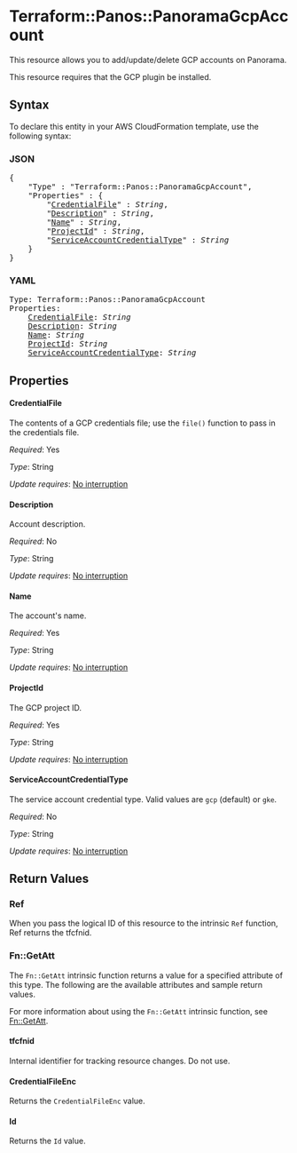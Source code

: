 # Terraform::Panos::PanoramaGcpAccount

This resource allows you to add/update/delete GCP accounts on Panorama.

This resource requires that the GCP plugin be installed.

## Syntax

To declare this entity in your AWS CloudFormation template, use the following syntax:

### JSON

<pre>
{
    "Type" : "Terraform::Panos::PanoramaGcpAccount",
    "Properties" : {
        "<a href="#credentialfile" title="CredentialFile">CredentialFile</a>" : <i>String</i>,
        "<a href="#description" title="Description">Description</a>" : <i>String</i>,
        "<a href="#name" title="Name">Name</a>" : <i>String</i>,
        "<a href="#projectid" title="ProjectId">ProjectId</a>" : <i>String</i>,
        "<a href="#serviceaccountcredentialtype" title="ServiceAccountCredentialType">ServiceAccountCredentialType</a>" : <i>String</i>
    }
}
</pre>

### YAML

<pre>
Type: Terraform::Panos::PanoramaGcpAccount
Properties:
    <a href="#credentialfile" title="CredentialFile">CredentialFile</a>: <i>String</i>
    <a href="#description" title="Description">Description</a>: <i>String</i>
    <a href="#name" title="Name">Name</a>: <i>String</i>
    <a href="#projectid" title="ProjectId">ProjectId</a>: <i>String</i>
    <a href="#serviceaccountcredentialtype" title="ServiceAccountCredentialType">ServiceAccountCredentialType</a>: <i>String</i>
</pre>

## Properties

#### CredentialFile

The contents of a GCP credentials file; use the
`file()` function to pass in the credentials file.

_Required_: Yes

_Type_: String

_Update requires_: [No interruption](https://docs.aws.amazon.com/AWSCloudFormation/latest/UserGuide/using-cfn-updating-stacks-update-behaviors.html#update-no-interrupt)

#### Description

Account description.

_Required_: No

_Type_: String

_Update requires_: [No interruption](https://docs.aws.amazon.com/AWSCloudFormation/latest/UserGuide/using-cfn-updating-stacks-update-behaviors.html#update-no-interrupt)

#### Name

The account's name.

_Required_: Yes

_Type_: String

_Update requires_: [No interruption](https://docs.aws.amazon.com/AWSCloudFormation/latest/UserGuide/using-cfn-updating-stacks-update-behaviors.html#update-no-interrupt)

#### ProjectId

The GCP project ID.

_Required_: Yes

_Type_: String

_Update requires_: [No interruption](https://docs.aws.amazon.com/AWSCloudFormation/latest/UserGuide/using-cfn-updating-stacks-update-behaviors.html#update-no-interrupt)

#### ServiceAccountCredentialType

The service account credential
type.  Valid values are `gcp` (default) or `gke`.

_Required_: No

_Type_: String

_Update requires_: [No interruption](https://docs.aws.amazon.com/AWSCloudFormation/latest/UserGuide/using-cfn-updating-stacks-update-behaviors.html#update-no-interrupt)

## Return Values

### Ref

When you pass the logical ID of this resource to the intrinsic `Ref` function, Ref returns the tfcfnid.

### Fn::GetAtt

The `Fn::GetAtt` intrinsic function returns a value for a specified attribute of this type. The following are the available attributes and sample return values.

For more information about using the `Fn::GetAtt` intrinsic function, see [Fn::GetAtt](https://docs.aws.amazon.com/AWSCloudFormation/latest/UserGuide/intrinsic-function-reference-getatt.html).

#### tfcfnid

Internal identifier for tracking resource changes. Do not use.

#### CredentialFileEnc

Returns the <code>CredentialFileEnc</code> value.

#### Id

Returns the <code>Id</code> value.

